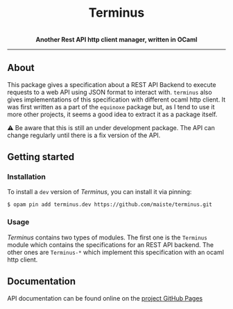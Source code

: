 <div align="center">
  <h1>Terminus</h1>
  <br />
  <strong>Another Rest API http client manager, written in OCaml</strong>
</div>

<hr />

## About

This package gives a specification about a REST API Backend to execute requests to a web API using JSON format to interact with. `terminus` also gives implementations of this specification with different ocaml http client. It was first written as a part of the `equinoxe` package but, as I tend to use it more other projects, it seems a good idea to extract it as a package itself.

:warning: Be aware that this is still an under development package. The API can change regularly until there is a fix version of the API.

## Getting started

### Installation

To install a `dev` version of _Terminus_, you can install it via pinning:
```
$ opam pin add terminus.dev https://github.com/maiste/terminus.git
```

### Usage

_Terminus_ contains two types of modules. The first one is the `Terminus` module which contains the specifications for an REST API backend. The other ones are `Terminus-*` which implement this specification with an ocaml http client.

## Documentation

API documentation can be found online on the [project GitHub Pages](https://maiste.github.io/terminus)
